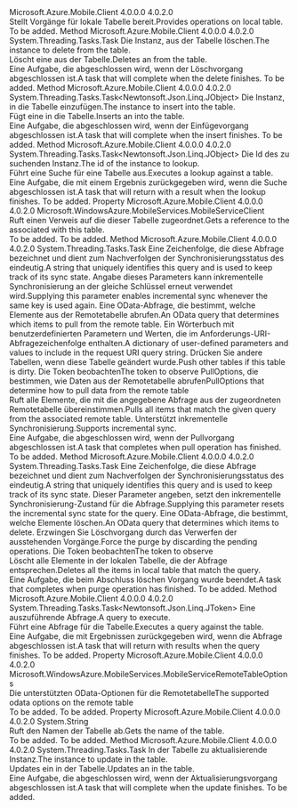 <Type Name="IMobileServiceSyncTable" FullName="Microsoft.WindowsAzure.MobileServices.Sync.IMobileServiceSyncTable">
  <TypeSignature Language="C#" Value="public interface IMobileServiceSyncTable" />
  <TypeSignature Language="ILAsm" Value=".class public interface auto ansi abstract IMobileServiceSyncTable" />
  <TypeSignature Language="DocId" Value="T:Microsoft.WindowsAzure.MobileServices.Sync.IMobileServiceSyncTable" />
  <TypeSignature Language="VB.NET" Value="Public Interface IMobileServiceSyncTable" />
  <TypeSignature Language="F#" Value="type IMobileServiceSyncTable = interface" />
  <AssemblyInfo>
    <AssemblyName>Microsoft.Azure.Mobile.Client</AssemblyName>
    <AssemblyVersion>4.0.0.0</AssemblyVersion>
    <AssemblyVersion>4.0.2.0</AssemblyVersion>
  </AssemblyInfo>
  <Interfaces />
  <Docs>
    <summary>
            <span data-ttu-id="710c5-101">Stellt Vorgänge für lokale Tabelle bereit.</span><span class="sxs-lookup"><span data-stu-id="710c5-101">Provides operations on local table.</span></span>
            </summary>
    <remarks>To be added.</remarks>
  </Docs>
  <Members>
    <Member MemberName="DeleteAsync">
      <MemberSignature Language="C#" Value="public System.Threading.Tasks.Task DeleteAsync (Newtonsoft.Json.Linq.JObject instance);" />
      <MemberSignature Language="ILAsm" Value=".method public hidebysig newslot virtual instance class System.Threading.Tasks.Task DeleteAsync(class Newtonsoft.Json.Linq.JObject instance) cil managed" />
      <MemberSignature Language="DocId" Value="M:Microsoft.WindowsAzure.MobileServices.Sync.IMobileServiceSyncTable.DeleteAsync(Newtonsoft.Json.Linq.JObject)" />
      <MemberSignature Language="VB.NET" Value="Public Function DeleteAsync (instance As JObject) As Task" />
      <MemberSignature Language="F#" Value="abstract member DeleteAsync : Newtonsoft.Json.Linq.JObject -&gt; System.Threading.Tasks.Task" Usage="iMobileServiceSyncTable.DeleteAsync instance" />
      <MemberType>Method</MemberType>
      <AssemblyInfo>
        <AssemblyName>Microsoft.Azure.Mobile.Client</AssemblyName>
        <AssemblyVersion>4.0.0.0</AssemblyVersion>
        <AssemblyVersion>4.0.2.0</AssemblyVersion>
      </AssemblyInfo>
      <ReturnValue>
        <ReturnType>System.Threading.Tasks.Task</ReturnType>
      </ReturnValue>
      <Parameters>
        <Parameter Name="instance" Type="Newtonsoft.Json.Linq.JObject" />
      </Parameters>
      <Docs>
        <param name="instance">
            <span data-ttu-id="710c5-102">Die Instanz, aus der Tabelle löschen.</span><span class="sxs-lookup"><span data-stu-id="710c5-102">The instance to delete from the table.</span></span>
            </param>
        <summary>
            <span data-ttu-id="710c5-103">Löscht eine <paramref name="instance" /> aus der Tabelle.</span><span class="sxs-lookup"><span data-stu-id="710c5-103">Deletes an <paramref name="instance" /> from the table.</span></span>
            </summary>
        <returns>
            <span data-ttu-id="710c5-104">Eine Aufgabe, die abgeschlossen wird, wenn der Löschvorgang abgeschlossen ist.</span><span class="sxs-lookup"><span data-stu-id="710c5-104">A task that will complete when the delete finishes.</span></span>
            </returns>
        <remarks>To be added.</remarks>
      </Docs>
    </Member>
    <Member MemberName="InsertAsync">
      <MemberSignature Language="C#" Value="public System.Threading.Tasks.Task&lt;Newtonsoft.Json.Linq.JObject&gt; InsertAsync (Newtonsoft.Json.Linq.JObject instance);" />
      <MemberSignature Language="ILAsm" Value=".method public hidebysig newslot virtual instance class System.Threading.Tasks.Task`1&lt;class Newtonsoft.Json.Linq.JObject&gt; InsertAsync(class Newtonsoft.Json.Linq.JObject instance) cil managed" />
      <MemberSignature Language="DocId" Value="M:Microsoft.WindowsAzure.MobileServices.Sync.IMobileServiceSyncTable.InsertAsync(Newtonsoft.Json.Linq.JObject)" />
      <MemberSignature Language="VB.NET" Value="Public Function InsertAsync (instance As JObject) As Task(Of JObject)" />
      <MemberSignature Language="F#" Value="abstract member InsertAsync : Newtonsoft.Json.Linq.JObject -&gt; System.Threading.Tasks.Task&lt;Newtonsoft.Json.Linq.JObject&gt;" Usage="iMobileServiceSyncTable.InsertAsync instance" />
      <MemberType>Method</MemberType>
      <AssemblyInfo>
        <AssemblyName>Microsoft.Azure.Mobile.Client</AssemblyName>
        <AssemblyVersion>4.0.0.0</AssemblyVersion>
        <AssemblyVersion>4.0.2.0</AssemblyVersion>
      </AssemblyInfo>
      <ReturnValue>
        <ReturnType>System.Threading.Tasks.Task&lt;Newtonsoft.Json.Linq.JObject&gt;</ReturnType>
      </ReturnValue>
      <Parameters>
        <Parameter Name="instance" Type="Newtonsoft.Json.Linq.JObject" />
      </Parameters>
      <Docs>
        <param name="instance">
            <span data-ttu-id="710c5-105">Die Instanz, in die Tabelle einzufügen.</span><span class="sxs-lookup"><span data-stu-id="710c5-105">The instance to insert into the table.</span></span>
            </param>
        <summary>
            <span data-ttu-id="710c5-106">Fügt eine <paramref name="instance" /> in die Tabelle.</span><span class="sxs-lookup"><span data-stu-id="710c5-106">Inserts an <paramref name="instance" /> into the table.</span></span>
            </summary>
        <returns>
            <span data-ttu-id="710c5-107">Eine Aufgabe, die abgeschlossen wird, wenn der Einfügevorgang abgeschlossen ist.</span><span class="sxs-lookup"><span data-stu-id="710c5-107">A task that will complete when the insert finishes.</span></span>
            </returns>
        <remarks>To be added.</remarks>
      </Docs>
    </Member>
    <Member MemberName="LookupAsync">
      <MemberSignature Language="C#" Value="public System.Threading.Tasks.Task&lt;Newtonsoft.Json.Linq.JObject&gt; LookupAsync (string id);" />
      <MemberSignature Language="ILAsm" Value=".method public hidebysig newslot virtual instance class System.Threading.Tasks.Task`1&lt;class Newtonsoft.Json.Linq.JObject&gt; LookupAsync(string id) cil managed" />
      <MemberSignature Language="DocId" Value="M:Microsoft.WindowsAzure.MobileServices.Sync.IMobileServiceSyncTable.LookupAsync(System.String)" />
      <MemberSignature Language="VB.NET" Value="Public Function LookupAsync (id As String) As Task(Of JObject)" />
      <MemberSignature Language="F#" Value="abstract member LookupAsync : string -&gt; System.Threading.Tasks.Task&lt;Newtonsoft.Json.Linq.JObject&gt;" Usage="iMobileServiceSyncTable.LookupAsync id" />
      <MemberType>Method</MemberType>
      <AssemblyInfo>
        <AssemblyName>Microsoft.Azure.Mobile.Client</AssemblyName>
        <AssemblyVersion>4.0.0.0</AssemblyVersion>
        <AssemblyVersion>4.0.2.0</AssemblyVersion>
      </AssemblyInfo>
      <ReturnValue>
        <ReturnType>System.Threading.Tasks.Task&lt;Newtonsoft.Json.Linq.JObject&gt;</ReturnType>
      </ReturnValue>
      <Parameters>
        <Parameter Name="id" Type="System.String" />
      </Parameters>
      <Docs>
        <param name="id">
            <span data-ttu-id="710c5-108">Die Id des zu suchenden Instanz.</span><span class="sxs-lookup"><span data-stu-id="710c5-108">The id of the instance to lookup.</span></span>
            </param>
        <summary>
            <span data-ttu-id="710c5-109">Führt eine Suche für eine Tabelle aus.</span><span class="sxs-lookup"><span data-stu-id="710c5-109">Executes a lookup against a table.</span></span>
            </summary>
        <returns>
            <span data-ttu-id="710c5-110">Eine Aufgabe, die mit einem Ergebnis zurückgegeben wird, wenn die Suche abgeschlossen ist.</span><span class="sxs-lookup"><span data-stu-id="710c5-110">A task that will return with a result when the lookup finishes.</span></span>
            </returns>
        <remarks>To be added.</remarks>
      </Docs>
    </Member>
    <Member MemberName="MobileServiceClient">
      <MemberSignature Language="C#" Value="public Microsoft.WindowsAzure.MobileServices.MobileServiceClient MobileServiceClient { get; }" />
      <MemberSignature Language="ILAsm" Value=".property instance class Microsoft.WindowsAzure.MobileServices.MobileServiceClient MobileServiceClient" />
      <MemberSignature Language="DocId" Value="P:Microsoft.WindowsAzure.MobileServices.Sync.IMobileServiceSyncTable.MobileServiceClient" />
      <MemberSignature Language="VB.NET" Value="Public ReadOnly Property MobileServiceClient As MobileServiceClient" />
      <MemberSignature Language="F#" Value="member this.MobileServiceClient : Microsoft.WindowsAzure.MobileServices.MobileServiceClient" Usage="Microsoft.WindowsAzure.MobileServices.Sync.IMobileServiceSyncTable.MobileServiceClient" />
      <MemberType>Property</MemberType>
      <AssemblyInfo>
        <AssemblyName>Microsoft.Azure.Mobile.Client</AssemblyName>
        <AssemblyVersion>4.0.0.0</AssemblyVersion>
        <AssemblyVersion>4.0.2.0</AssemblyVersion>
      </AssemblyInfo>
      <ReturnValue>
        <ReturnType>Microsoft.WindowsAzure.MobileServices.MobileServiceClient</ReturnType>
      </ReturnValue>
      <Docs>
        <summary>
            <span data-ttu-id="710c5-111">Ruft einen Verweis auf die <see cref="P:Microsoft.WindowsAzure.MobileServices.Sync.IMobileServiceSyncTable.MobileServiceClient" /> dieser Tabelle zugeordnet.</span><span class="sxs-lookup"><span data-stu-id="710c5-111">Gets a reference to the <see cref="P:Microsoft.WindowsAzure.MobileServices.Sync.IMobileServiceSyncTable.MobileServiceClient" /> associated with this table.</span></span>
            </summary>
        <value>To be added.</value>
        <remarks>To be added.</remarks>
      </Docs>
    </Member>
    <Member MemberName="PullAsync">
      <MemberSignature Language="C#" Value="public System.Threading.Tasks.Task PullAsync (string queryId, string query, System.Collections.Generic.IDictionary&lt;string,string&gt; parameters, bool pushOtherTables, System.Threading.CancellationToken cancellationToken, Microsoft.WindowsAzure.MobileServices.Sync.PullOptions pullOptions);" />
      <MemberSignature Language="ILAsm" Value=".method public hidebysig newslot virtual instance class System.Threading.Tasks.Task PullAsync(string queryId, string query, class System.Collections.Generic.IDictionary`2&lt;string, string&gt; parameters, bool pushOtherTables, valuetype System.Threading.CancellationToken cancellationToken, class Microsoft.WindowsAzure.MobileServices.Sync.PullOptions pullOptions) cil managed" />
      <MemberSignature Language="DocId" Value="M:Microsoft.WindowsAzure.MobileServices.Sync.IMobileServiceSyncTable.PullAsync(System.String,System.String,System.Collections.Generic.IDictionary{System.String,System.String},System.Boolean,System.Threading.CancellationToken,Microsoft.WindowsAzure.MobileServices.Sync.PullOptions)" />
      <MemberSignature Language="F#" Value="abstract member PullAsync : string * string * System.Collections.Generic.IDictionary&lt;string, string&gt; * bool * System.Threading.CancellationToken * Microsoft.WindowsAzure.MobileServices.Sync.PullOptions -&gt; System.Threading.Tasks.Task" Usage="iMobileServiceSyncTable.PullAsync (queryId, query, parameters, pushOtherTables, cancellationToken, pullOptions)" />
      <MemberType>Method</MemberType>
      <AssemblyInfo>
        <AssemblyName>Microsoft.Azure.Mobile.Client</AssemblyName>
        <AssemblyVersion>4.0.0.0</AssemblyVersion>
        <AssemblyVersion>4.0.2.0</AssemblyVersion>
      </AssemblyInfo>
      <ReturnValue>
        <ReturnType>System.Threading.Tasks.Task</ReturnType>
      </ReturnValue>
      <Parameters>
        <Parameter Name="queryId" Type="System.String" />
        <Parameter Name="query" Type="System.String" />
        <Parameter Name="parameters" Type="System.Collections.Generic.IDictionary&lt;System.String,System.String&gt;" />
        <Parameter Name="pushOtherTables" Type="System.Boolean" />
        <Parameter Name="cancellationToken" Type="System.Threading.CancellationToken" />
        <Parameter Name="pullOptions" Type="Microsoft.WindowsAzure.MobileServices.Sync.PullOptions" />
      </Parameters>
      <Docs>
        <param name="queryId">
            <span data-ttu-id="710c5-112">Eine Zeichenfolge, die diese Abfrage bezeichnet und dient zum Nachverfolgen der Synchronisierungsstatus des eindeutig.</span><span class="sxs-lookup"><span data-stu-id="710c5-112">A string that uniquely identifies this query and is used to keep track of its sync state.</span></span> <span data-ttu-id="710c5-113">Angabe dieses Parameters kann inkrementelle Synchronisierung an der gleiche Schlüssel erneut verwendet wird.</span><span class="sxs-lookup"><span data-stu-id="710c5-113">Supplying this parameter enables incremental sync whenever the same key is used again.</span></span>
            </param>
        <param name="query">
            <span data-ttu-id="710c5-114">Eine OData-Abfrage, die bestimmt, welche Elemente aus der Remotetabelle abrufen.</span><span class="sxs-lookup"><span data-stu-id="710c5-114">An OData query that determines which items to pull from the remote table.</span></span>
            </param>
        <param name="parameters">
            <span data-ttu-id="710c5-115">Ein Wörterbuch mit benutzerdefinierten Parametern und Werten, die im Anforderungs-URI-Abfragezeichenfolge enthalten.</span><span class="sxs-lookup"><span data-stu-id="710c5-115">A dictionary of user-defined parameters and values to include in the request URI query string.</span></span>
            </param>
        <param name="pushOtherTables">
            <span data-ttu-id="710c5-116">Drücken Sie andere Tabellen, wenn diese Tabelle geändert wurde.</span><span class="sxs-lookup"><span data-stu-id="710c5-116">Push other tables if this table is dirty.</span></span>
            </param>
        <param name="cancellationToken"><span data-ttu-id="710c5-117">Die <see cref="T:System.Threading.CancellationToken" /> Token beobachten</span><span class="sxs-lookup"><span data-stu-id="710c5-117">The <see cref="T:System.Threading.CancellationToken" /> token to observe</span></span>
            </param>
        <param name="pullOptions">
            <span data-ttu-id="710c5-118">PullOptions, die bestimmen, wie Daten aus der Remotetabelle abrufen</span><span class="sxs-lookup"><span data-stu-id="710c5-118">PullOptions that determine how to pull data from the remote table</span></span>
            </param>
        <summary>
            <span data-ttu-id="710c5-119">Ruft alle Elemente, die mit die angegebene Abfrage aus der zugeordneten Remotetabelle übereinstimmen.</span><span class="sxs-lookup"><span data-stu-id="710c5-119">Pulls all items that match the given query from the associated remote table.</span></span> <span data-ttu-id="710c5-120">Unterstützt inkrementelle Synchronisierung.</span><span class="sxs-lookup"><span data-stu-id="710c5-120">Supports incremental sync.</span></span>
            </summary>
        <returns>
            <span data-ttu-id="710c5-121">Eine Aufgabe, die abgeschlossen wird, wenn der Pullvorgang abgeschlossen ist.</span><span class="sxs-lookup"><span data-stu-id="710c5-121">A task that completes when pull operation has finished.</span></span>
            </returns>
        <remarks>To be added.</remarks>
      </Docs>
    </Member>
    <Member MemberName="PurgeAsync">
      <MemberSignature Language="C#" Value="public System.Threading.Tasks.Task PurgeAsync (string queryId, string query, bool force, System.Threading.CancellationToken cancellationToken);" />
      <MemberSignature Language="ILAsm" Value=".method public hidebysig newslot virtual instance class System.Threading.Tasks.Task PurgeAsync(string queryId, string query, bool force, valuetype System.Threading.CancellationToken cancellationToken) cil managed" />
      <MemberSignature Language="DocId" Value="M:Microsoft.WindowsAzure.MobileServices.Sync.IMobileServiceSyncTable.PurgeAsync(System.String,System.String,System.Boolean,System.Threading.CancellationToken)" />
      <MemberSignature Language="F#" Value="abstract member PurgeAsync : string * string * bool * System.Threading.CancellationToken -&gt; System.Threading.Tasks.Task" Usage="iMobileServiceSyncTable.PurgeAsync (queryId, query, force, cancellationToken)" />
      <MemberType>Method</MemberType>
      <AssemblyInfo>
        <AssemblyName>Microsoft.Azure.Mobile.Client</AssemblyName>
        <AssemblyVersion>4.0.0.0</AssemblyVersion>
        <AssemblyVersion>4.0.2.0</AssemblyVersion>
      </AssemblyInfo>
      <ReturnValue>
        <ReturnType>System.Threading.Tasks.Task</ReturnType>
      </ReturnValue>
      <Parameters>
        <Parameter Name="queryId" Type="System.String" />
        <Parameter Name="query" Type="System.String" />
        <Parameter Name="force" Type="System.Boolean" />
        <Parameter Name="cancellationToken" Type="System.Threading.CancellationToken" />
      </Parameters>
      <Docs>
        <param name="queryId">
            <span data-ttu-id="710c5-122">Eine Zeichenfolge, die diese Abfrage bezeichnet und dient zum Nachverfolgen der Synchronisierungsstatus des eindeutig.</span><span class="sxs-lookup"><span data-stu-id="710c5-122">A string that uniquely identifies this query and is used to keep track of its sync state.</span></span> <span data-ttu-id="710c5-123">Dieser Parameter angeben, setzt den inkrementelle Synchronisierung-Zustand für die Abfrage.</span><span class="sxs-lookup"><span data-stu-id="710c5-123">Supplying this parameter resets the incremental sync state for the query.</span></span>
            </param>
        <param name="query"><span data-ttu-id="710c5-124">Eine OData-Abfrage, die bestimmt, welche Elemente löschen.</span><span class="sxs-lookup"><span data-stu-id="710c5-124">An OData query that determines which items to delete.</span></span></param>
        <param name="force"><span data-ttu-id="710c5-125">Erzwingen Sie Löschvorgang durch das Verwerfen der ausstehenden Vorgänge.</span><span class="sxs-lookup"><span data-stu-id="710c5-125">Force the purge by discarding the pending operations.</span></span></param>
        <param name="cancellationToken"><span data-ttu-id="710c5-126">Die <see cref="T:System.Threading.CancellationToken" /> Token beobachten</span><span class="sxs-lookup"><span data-stu-id="710c5-126">The <see cref="T:System.Threading.CancellationToken" /> token to observe</span></span>
            </param>
        <summary>
            <span data-ttu-id="710c5-127">Löscht alle Elemente in der lokalen Tabelle, die der Abfrage entsprechen.</span><span class="sxs-lookup"><span data-stu-id="710c5-127">Deletes all the items in local table that match the query.</span></span>
            </summary>
        <returns><span data-ttu-id="710c5-128">Eine Aufgabe, die beim Abschluss löschen Vorgang wurde beendet.</span><span class="sxs-lookup"><span data-stu-id="710c5-128">A task that completes when purge operation has finished.</span></span></returns>
        <remarks>To be added.</remarks>
      </Docs>
    </Member>
    <Member MemberName="ReadAsync">
      <MemberSignature Language="C#" Value="public System.Threading.Tasks.Task&lt;Newtonsoft.Json.Linq.JToken&gt; ReadAsync (string query);" />
      <MemberSignature Language="ILAsm" Value=".method public hidebysig newslot virtual instance class System.Threading.Tasks.Task`1&lt;class Newtonsoft.Json.Linq.JToken&gt; ReadAsync(string query) cil managed" />
      <MemberSignature Language="DocId" Value="M:Microsoft.WindowsAzure.MobileServices.Sync.IMobileServiceSyncTable.ReadAsync(System.String)" />
      <MemberSignature Language="VB.NET" Value="Public Function ReadAsync (query As String) As Task(Of JToken)" />
      <MemberSignature Language="F#" Value="abstract member ReadAsync : string -&gt; System.Threading.Tasks.Task&lt;Newtonsoft.Json.Linq.JToken&gt;" Usage="iMobileServiceSyncTable.ReadAsync query" />
      <MemberType>Method</MemberType>
      <AssemblyInfo>
        <AssemblyName>Microsoft.Azure.Mobile.Client</AssemblyName>
        <AssemblyVersion>4.0.0.0</AssemblyVersion>
        <AssemblyVersion>4.0.2.0</AssemblyVersion>
      </AssemblyInfo>
      <ReturnValue>
        <ReturnType>System.Threading.Tasks.Task&lt;Newtonsoft.Json.Linq.JToken&gt;</ReturnType>
      </ReturnValue>
      <Parameters>
        <Parameter Name="query" Type="System.String" />
      </Parameters>
      <Docs>
        <param name="query">
            <span data-ttu-id="710c5-129">Eine auszuführende Abfrage.</span><span class="sxs-lookup"><span data-stu-id="710c5-129">A query to execute.</span></span>
            </param>
        <summary>
            <span data-ttu-id="710c5-130">Führt eine Abfrage für die Tabelle.</span><span class="sxs-lookup"><span data-stu-id="710c5-130">Executes a query against the table.</span></span>
            </summary>
        <returns>
            <span data-ttu-id="710c5-131">Eine Aufgabe, die mit Ergebnissen zurückgegeben wird, wenn die Abfrage abgeschlossen ist.</span><span class="sxs-lookup"><span data-stu-id="710c5-131">A task that will return with results when the query finishes.</span></span>
            </returns>
        <remarks>To be added.</remarks>
      </Docs>
    </Member>
    <Member MemberName="SupportedOptions">
      <MemberSignature Language="C#" Value="public Microsoft.WindowsAzure.MobileServices.MobileServiceRemoteTableOptions SupportedOptions { get; set; }" />
      <MemberSignature Language="ILAsm" Value=".property instance valuetype Microsoft.WindowsAzure.MobileServices.MobileServiceRemoteTableOptions SupportedOptions" />
      <MemberSignature Language="DocId" Value="P:Microsoft.WindowsAzure.MobileServices.Sync.IMobileServiceSyncTable.SupportedOptions" />
      <MemberSignature Language="VB.NET" Value="Public Property SupportedOptions As MobileServiceRemoteTableOptions" />
      <MemberSignature Language="F#" Value="member this.SupportedOptions : Microsoft.WindowsAzure.MobileServices.MobileServiceRemoteTableOptions with get, set" Usage="Microsoft.WindowsAzure.MobileServices.Sync.IMobileServiceSyncTable.SupportedOptions" />
      <MemberType>Property</MemberType>
      <AssemblyInfo>
        <AssemblyName>Microsoft.Azure.Mobile.Client</AssemblyName>
        <AssemblyVersion>4.0.0.0</AssemblyVersion>
        <AssemblyVersion>4.0.2.0</AssemblyVersion>
      </AssemblyInfo>
      <ReturnValue>
        <ReturnType>Microsoft.WindowsAzure.MobileServices.MobileServiceRemoteTableOptions</ReturnType>
      </ReturnValue>
      <Docs>
        <summary>
            <span data-ttu-id="710c5-132">Die unterstützten OData-Optionen für die Remotetabelle</span><span class="sxs-lookup"><span data-stu-id="710c5-132">The supported odata options on the remote table</span></span>
            </summary>
        <value>To be added.</value>
        <remarks>To be added.</remarks>
      </Docs>
    </Member>
    <Member MemberName="TableName">
      <MemberSignature Language="C#" Value="public string TableName { get; }" />
      <MemberSignature Language="ILAsm" Value=".property instance string TableName" />
      <MemberSignature Language="DocId" Value="P:Microsoft.WindowsAzure.MobileServices.Sync.IMobileServiceSyncTable.TableName" />
      <MemberSignature Language="VB.NET" Value="Public ReadOnly Property TableName As String" />
      <MemberSignature Language="F#" Value="member this.TableName : string" Usage="Microsoft.WindowsAzure.MobileServices.Sync.IMobileServiceSyncTable.TableName" />
      <MemberType>Property</MemberType>
      <AssemblyInfo>
        <AssemblyName>Microsoft.Azure.Mobile.Client</AssemblyName>
        <AssemblyVersion>4.0.0.0</AssemblyVersion>
        <AssemblyVersion>4.0.2.0</AssemblyVersion>
      </AssemblyInfo>
      <ReturnValue>
        <ReturnType>System.String</ReturnType>
      </ReturnValue>
      <Docs>
        <summary>
            <span data-ttu-id="710c5-133">Ruft den Namen der Tabelle ab.</span><span class="sxs-lookup"><span data-stu-id="710c5-133">Gets the name of the table.</span></span>
            </summary>
        <value>To be added.</value>
        <remarks>To be added.</remarks>
      </Docs>
    </Member>
    <Member MemberName="UpdateAsync">
      <MemberSignature Language="C#" Value="public System.Threading.Tasks.Task UpdateAsync (Newtonsoft.Json.Linq.JObject instance);" />
      <MemberSignature Language="ILAsm" Value=".method public hidebysig newslot virtual instance class System.Threading.Tasks.Task UpdateAsync(class Newtonsoft.Json.Linq.JObject instance) cil managed" />
      <MemberSignature Language="DocId" Value="M:Microsoft.WindowsAzure.MobileServices.Sync.IMobileServiceSyncTable.UpdateAsync(Newtonsoft.Json.Linq.JObject)" />
      <MemberSignature Language="VB.NET" Value="Public Function UpdateAsync (instance As JObject) As Task" />
      <MemberSignature Language="F#" Value="abstract member UpdateAsync : Newtonsoft.Json.Linq.JObject -&gt; System.Threading.Tasks.Task" Usage="iMobileServiceSyncTable.UpdateAsync instance" />
      <MemberType>Method</MemberType>
      <AssemblyInfo>
        <AssemblyName>Microsoft.Azure.Mobile.Client</AssemblyName>
        <AssemblyVersion>4.0.0.0</AssemblyVersion>
        <AssemblyVersion>4.0.2.0</AssemblyVersion>
      </AssemblyInfo>
      <ReturnValue>
        <ReturnType>System.Threading.Tasks.Task</ReturnType>
      </ReturnValue>
      <Parameters>
        <Parameter Name="instance" Type="Newtonsoft.Json.Linq.JObject" />
      </Parameters>
      <Docs>
        <param name="instance">
            <span data-ttu-id="710c5-134">In der Tabelle zu aktualisierende Instanz.</span><span class="sxs-lookup"><span data-stu-id="710c5-134">The instance to update in the table.</span></span>
            </param>
        <summary>
            <span data-ttu-id="710c5-135">Updates ein <paramref name="instance" /> in der Tabelle.</span><span class="sxs-lookup"><span data-stu-id="710c5-135">Updates an <paramref name="instance" /> in the table.</span></span>
            </summary>
        <returns>
            <span data-ttu-id="710c5-136">Eine Aufgabe, die abgeschlossen wird, wenn der Aktualisierungsvorgang abgeschlossen ist.</span><span class="sxs-lookup"><span data-stu-id="710c5-136">A task that will complete when the update finishes.</span></span>
            </returns>
        <remarks>To be added.</remarks>
      </Docs>
    </Member>
  </Members>
</Type>